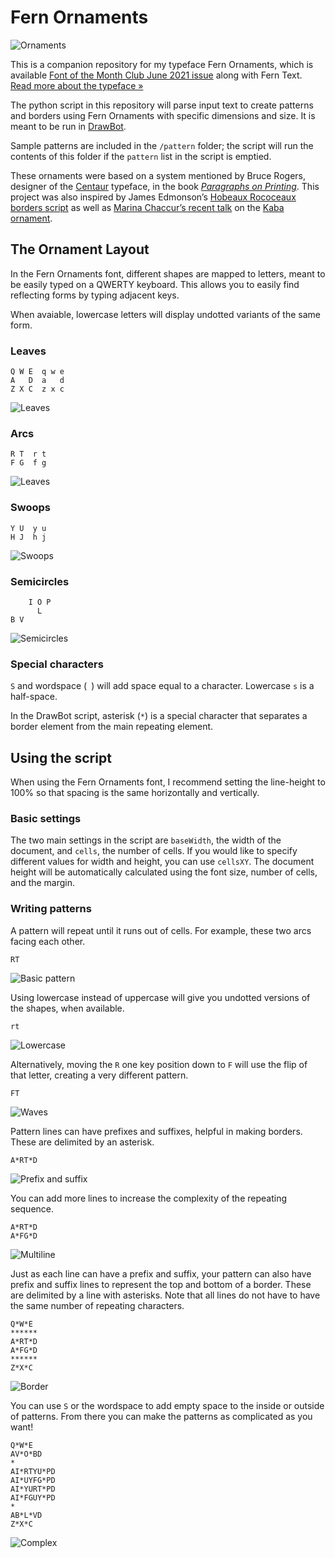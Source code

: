 # Fern Ornaments

![Ornaments](assets/ornaments.gif)

This is a companion repository for my typeface Fern Ornaments, which is available [Font of the Month Club June 2021 issue](https://djr.com/font-of-the-month-club#2021-06) along with Fern Text. [Read more about the typeface &raquo;](https://djr.com/notes/junes-font-of-the-month-fern-text)

The python script in this repository will parse input text to create patterns and borders using Fern Ornaments with specific dimensions and size. It is meant to be run in [DrawBot](https://www.drawbot.com). 

Sample patterns are included in the `/pattern` folder; the script will run the contents of this folder if the `pattern` list in the script is emptied.

These ornaments were based on a system mentioned by Bruce Rogers, designer of the [Centaur](https://fontsinuse.com/typefaces/4899/centaur) typeface, in the book [_Paragraphs on Printing_](https://www.goodreads.com/book/show/2753924-paragraphs-on-printing). This project was also inspired by James Edmonson’s [Hobeaux Rococeaux borders script](https://www.youtube.com/watch?v=dwn0M0GSVY0) as well as [Marina Chaccur’s recent talk](https://vimeo.com/482423074) on the [Kaba ornament](https://www.alphabettes.org/marina-loves-the-kaba-ornament/). 

## The Ornament Layout

In the Fern Ornaments font, different shapes are mapped to letters, meant to be easily typed on a QWERTY keyboard. This allows you to easily find reflecting forms by typing adjacent keys.

When avaiable, lowercase letters will display undotted variants of the same form.

### Leaves

```
Q W E  q w e
A   D  a   d
Z X C  z x c
```
![Leaves](assets/leaves.png)

### Arcs
```
R T  r t
F G  f g
```
![Leaves](assets/arcs.png)

### Swoops
```
Y U  y u
H J  h j
```
![Swoops](assets/swoops.png)


### Semicircles
```
    I O P
      L
B V
```
![Semicircles](assets/semicircles.png)


### Special characters

`S` and wordspace (` `) will add space equal to a character. Lowercase `s` is a half-space.

In the DrawBot script, asterisk (`*`) is a special character that separates a border element from the main repeating element.

## Using the script

When using the Fern Ornaments font, I recommend setting the line-height to 100% so that spacing is the same horizontally and vertically.

### Basic settings

The two main settings in the script are `baseWidth`, the width of the document, and `cells`, the number of cells. If you would like to specify different values for width and height, you can use `cellsXY`. The document height will be automatically calculated using the font size, number of cells, and the margin.

### Writing patterns

A pattern will repeat until it runs out of cells. For example, these two arcs facing each other.

```
RT
```
![Basic pattern](assets/basic-pattern.png)

Using lowercase instead of uppercase will give you undotted versions of the shapes, when available.

```
rt
```
![Lowercase](assets/basic-pattern-lowercase.png)

Alternatively, moving the `R` one key position down to `F` will use the flip of that letter, creating a very different pattern.

```
FT
```
![Waves](assets/basic-pattern-alt.png)

Pattern lines can have prefixes and suffixes, helpful in making borders. These are delimited by an asterisk.

```
A*RT*D
```
![Prefix and suffix](assets/prefix-suffix.png)

You can add more lines to increase the complexity of the repeating sequence.

```
A*RT*D
A*FG*D
```

![Multiline](assets/multiline.png)

Just as each line can have a prefix and suffix, your pattern can also have prefix and suffix lines to represent the top and bottom of a border. These are delimited by a line with asterisks. Note that all lines do not have to have the same number of repeating characters.

```
Q*W*E
******
A*RT*D
A*FG*D
******
Z*X*C
```
![Border](assets/border.png)


You can use `S` or the wordspace to add empty space to the inside or outside of patterns. From there you can make the patterns as complicated as you want!

```
Q*W*E
AV*O*BD
*
AI*RTYU*PD
AI*UYFG*PD
AI*YURT*PD
AI*FGUY*PD
*
AB*L*VD
Z*X*C
```
![Complex](assets/complex.png)
